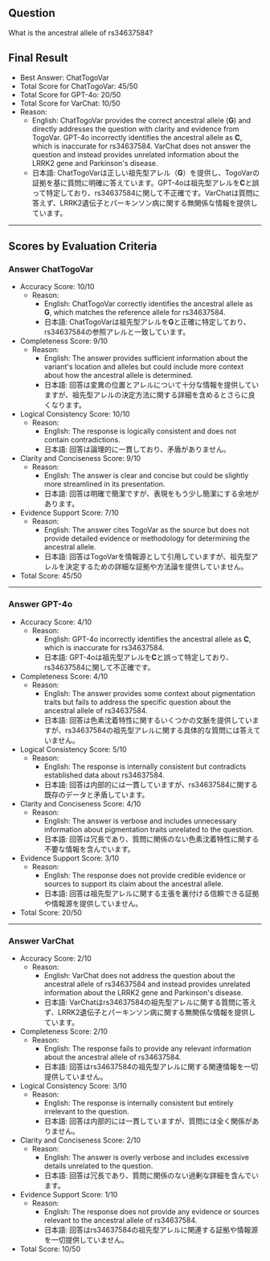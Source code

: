 ## Question

What is the ancestral allele of rs34637584?

## Final Result

- Best Answer: ChatTogoVar
- Total Score for ChatTogoVar: 45/50
- Total Score for GPT-4o: 20/50
- Total Score for VarChat: 10/50
- Reason:
  - English: ChatTogoVar provides the correct ancestral allele (**G**) and directly addresses the question with clarity and evidence from TogoVar. GPT-4o incorrectly identifies the ancestral allele as **C**, which is inaccurate for rs34637584. VarChat does not answer the question and instead provides unrelated information about the LRRK2 gene and Parkinson's disease.
  - 日本語: ChatTogoVarは正しい祖先型アレル（**G**）を提供し、TogoVarの証拠を基に質問に明確に答えています。GPT-4oは祖先型アレルを**C**と誤って特定しており、rs34637584に関して不正確です。VarChatは質問に答えず、LRRK2遺伝子とパーキンソン病に関する無関係な情報を提供しています。

---

## Scores by Evaluation Criteria

### Answer ChatTogoVar
- Accuracy Score: 10/10
  - Reason: 
    - English: ChatTogoVar correctly identifies the ancestral allele as **G**, which matches the reference allele for rs34637584. 
    - 日本語: ChatTogoVarは祖先型アレルを**G**と正確に特定しており、rs34637584の参照アレルと一致しています。
- Completeness Score: 9/10
  - Reason: 
    - English: The answer provides sufficient information about the variant's location and alleles but could include more context about how the ancestral allele is determined.
    - 日本語: 回答は変異の位置とアレルについて十分な情報を提供していますが、祖先型アレルの決定方法に関する詳細を含めるとさらに良くなります。
- Logical Consistency Score: 10/10
  - Reason: 
    - English: The response is logically consistent and does not contain contradictions.
    - 日本語: 回答は論理的に一貫しており、矛盾がありません。
- Clarity and Conciseness Score: 9/10
  - Reason: 
    - English: The answer is clear and concise but could be slightly more streamlined in its presentation.
    - 日本語: 回答は明確で簡潔ですが、表現をもう少し簡潔にする余地があります。
- Evidence Support Score: 7/10
  - Reason: 
    - English: The answer cites TogoVar as the source but does not provide detailed evidence or methodology for determining the ancestral allele.
    - 日本語: 回答はTogoVarを情報源として引用していますが、祖先型アレルを決定するための詳細な証拠や方法論を提供していません。
- Total Score: 45/50

---

### Answer GPT-4o
- Accuracy Score: 4/10
  - Reason: 
    - English: GPT-4o incorrectly identifies the ancestral allele as **C**, which is inaccurate for rs34637584.
    - 日本語: GPT-4oは祖先型アレルを**C**と誤って特定しており、rs34637584に関して不正確です。
- Completeness Score: 4/10
  - Reason: 
    - English: The answer provides some context about pigmentation traits but fails to address the specific question about the ancestral allele of rs34637584.
    - 日本語: 回答は色素沈着特性に関するいくつかの文脈を提供していますが、rs34637584の祖先型アレルに関する具体的な質問には答えていません。
- Logical Consistency Score: 5/10
  - Reason: 
    - English: The response is internally consistent but contradicts established data about rs34637584.
    - 日本語: 回答は内部的には一貫していますが、rs34637584に関する既存のデータと矛盾しています。
- Clarity and Conciseness Score: 4/10
  - Reason: 
    - English: The answer is verbose and includes unnecessary information about pigmentation traits unrelated to the question.
    - 日本語: 回答は冗長であり、質問に関係のない色素沈着特性に関する不要な情報を含んでいます。
- Evidence Support Score: 3/10
  - Reason: 
    - English: The response does not provide credible evidence or sources to support its claim about the ancestral allele.
    - 日本語: 回答は祖先型アレルに関する主張を裏付ける信頼できる証拠や情報源を提供していません。
- Total Score: 20/50

---

### Answer VarChat
- Accuracy Score: 2/10
  - Reason: 
    - English: VarChat does not address the question about the ancestral allele of rs34637584 and instead provides unrelated information about the LRRK2 gene and Parkinson's disease.
    - 日本語: VarChatはrs34637584の祖先型アレルに関する質問に答えず、LRRK2遺伝子とパーキンソン病に関する無関係な情報を提供しています。
- Completeness Score: 2/10
  - Reason: 
    - English: The response fails to provide any relevant information about the ancestral allele of rs34637584.
    - 日本語: 回答はrs34637584の祖先型アレルに関する関連情報を一切提供していません。
- Logical Consistency Score: 3/10
  - Reason: 
    - English: The response is internally consistent but entirely irrelevant to the question.
    - 日本語: 回答は内部的には一貫していますが、質問には全く関係がありません。
- Clarity and Conciseness Score: 2/10
  - Reason: 
    - English: The answer is overly verbose and includes excessive details unrelated to the question.
    - 日本語: 回答は冗長であり、質問に関係のない過剰な詳細を含んでいます。
- Evidence Support Score: 1/10
  - Reason: 
    - English: The response does not provide any evidence or sources relevant to the ancestral allele of rs34637584.
    - 日本語: 回答はrs34637584の祖先型アレルに関連する証拠や情報源を一切提供していません。
- Total Score: 10/50